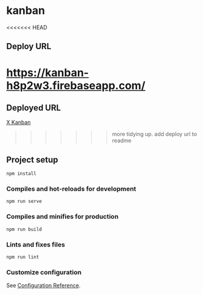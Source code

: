 # kanban

<<<<<<< HEAD
## Deploy URL

https://kanban-h8p2w3.firebaseapp.com/
=======
## Deployed URL

[X Kanban](https://x-kanban.firebaseapp.com/)
>>>>>>> more tidying up. add deploy url to readme

## Project setup

```
npm install
```

### Compiles and hot-reloads for development

```
npm run serve
```

### Compiles and minifies for production

```
npm run build
```

### Lints and fixes files

```
npm run lint
```

### Customize configuration

See [Configuration Reference](https://cli.vuejs.org/config/).
